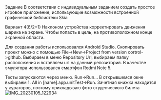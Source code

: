 Задание
В соответствии с индивидуальным заданием создать простое игровое
приложение, использующие возможности встроенной графической
библиотеки Skia

Вариант 4(6/2+1) 
Наклоном устройства корректировать движения шарика на экране. Чтобы
попасть в цель, на противоположном конце экранной области.

Для создания работы использовался Android Studio. Скопировать проект можно с помощью File->New->Project from version cortrol->github. 
Выбираем в меню Repository Url, выбираем папку расположения и вставляем url на данный репозиторий.
В качестве эмулятора использовался смартфон Redmi Note 5.

Тесты запускаются через меню. Run->Run... В открывшемся окне выбираем 1. All in [name].app.unitTest->Run.
Зачетная книжка находится у кураторов, поэтому прикладываю фото студенческого билета
![IMG_20230105_122934](https://user-images.githubusercontent.com/102675886/212003181-19e69a7d-88d5-4ee3-83f5-da4426731c56.jpg)
